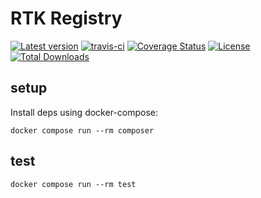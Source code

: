 # RTK Registry

[![Latest version](https://img.shields.io/packagist/v/r-tk/rtk-registry.svg)](https://packagist.org/packages/r-tk/rtk-registry)
[![travis-ci](https://travis-ci.org/r-tk/rtk-registry.svg?branch=master)](https://travis-ci.org/r-tk/rtk-registry)
[![Coverage Status](https://coveralls.io/repos/github/r-tk/rtk-registry/badge.svg?branch=master)](https://coveralls.io/github/r-tk/rtk-registry?branch=master)
[![License](https://img.shields.io/packagist/l/r-tk/rtk-registry.svg)](https://packagist.org/packages/r-tk/rtk-registry)
[![Total Downloads](https://img.shields.io/packagist/dt/r-tk/rtk-registry.svg)](https://packagist.org/packages/r-tk/rtk-registry)

## setup

Install deps using docker-compose:
```
docker compose run --rm composer
```

## test

```
docker compose run --rm test
```
